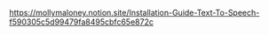 
https://mollymaloney.notion.site/Installation-Guide-Text-To-Speech-f590305c5d99479fa8495cbfc65e872c